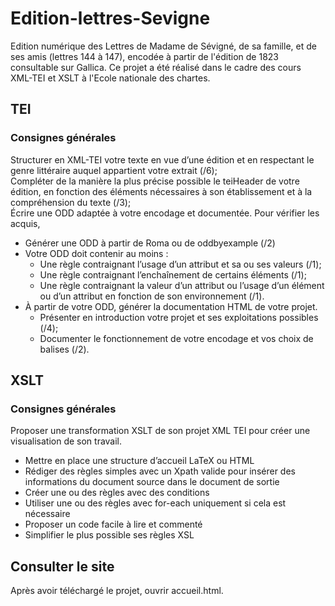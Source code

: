 # Edition-lettres-Sevigne
Edition numérique des Lettres de Madame de Sévigné, de sa famille, et de ses amis (lettres 144 à 147), encodée à partir de l'édition de 1823 consultable sur Gallica. Ce projet a été réalisé dans le cadre des cours XML-TEI et XSLT à l'Ecole nationale des chartes.

## TEI

### Consignes générales

Structurer en XML-TEI votre texte en vue d’une édition et en respectant le genre littéraire auquel appartient votre extrait (/6);    
Compléter de la manière la plus précise possible le teiHeader de votre édition, en fonction des éléments nécessaires à son établissement et à la compréhension du texte (/3);    
Écrire une ODD adaptée à votre encodage et documentée. Pour vérifier les acquis,    
- Générer une ODD à partir de Roma ou de oddbyexample (/2)
- Votre ODD doit contenir au moins :
	- Une règle contraignant l’usage d’un attribut et sa ou ses valeurs (/1);
	- Une règle contraignant l’enchaînement de certains éléments (/1);
	- Une règle contraignant la valeur d’un attribut ou l’usage d’un élément ou d’un attribut en fonction de son environnement (/1).
- À partir de votre ODD, générer la documentation HTML de votre projet.
	- Présenter en introduction votre projet et ses exploitations possibles (/4);
	- Documenter le fonctionnement de votre encodage et vos choix de balises (/2).

## XSLT

### Consignes générales

Proposer une transformation XSLT de son projet XML TEI pour créer une visualisation de son travail.
- Mettre en place une structure d’accueil LaTeX ou HTML
- Rédiger des règles simples avec un Xpath valide pour insérer des informations du document source dans le document de sortie
- Créer une ou des règles avec des conditions
- Utiliser une ou des règles avec for-each uniquement si cela est nécessaire
- Proposer un code facile à lire et commenté
- Simplifier le plus possible ses règles XSL

## Consulter le site

Après avoir téléchargé le projet, ouvrir accueil.html.
